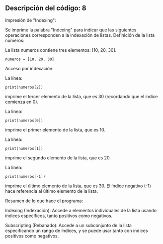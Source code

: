 ## Descripción del código: 8 
Impresión de "Indexing":

Se imprime la palabra "Indexing" para indicar que las siguientes operaciones corresponden a la indexación de listas.
Definición de la lista numeros:

La lista numeros contiene tres elementos: [10, 20, 30].
```
numeros = [10, 20, 30]
  ```
Acceso por indexación:

La línea:

```
print(numeros[2])
  ```
imprime el tercer elemento de la lista, que es 30 (recordando que el índice comienza en 0).

La línea:
```
print(numeros[0])
  ```
imprime el primer elemento de la lista, que es 10.
  
La línea:
```
print(numeros[1])
  ```
imprime el segundo elemento de la lista, que es 20.

La línea:
```
print(numeros[-1])
  ```
imprime el último elemento de la lista, que es 30. El índice negativo (-1) 
hace referencia al último elemento de la lista.

 Resumen de lo que hace el programa:

Indexing (Indexación): Accede a elementos individuales de la
lista usando índices específicos, tanto positivos como negativos.
    
Subscripting (Rebanado): Accede a un subconjunto de la lista especificando un 
rango de índices, y se puede usar tanto con índices positivos como negativos. 

